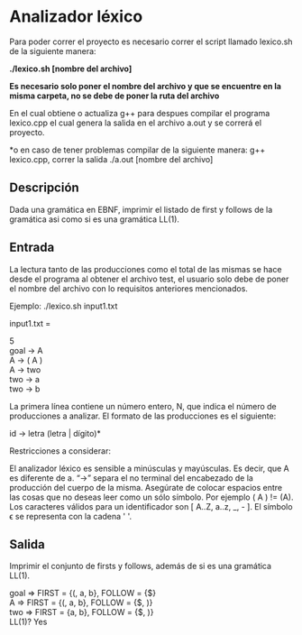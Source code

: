 # Analizador léxico

Para poder correr el proyecto es necesario correr el script llamado lexico.sh de la siguiente manera:

**./lexico.sh [nombre del archivo]**

**Es necesario solo poner el nombre del archivo y que se encuentre en la misma carpeta, no se debe de poner la ruta del archivo**

En el cual obtiene o actualiza g++ para despues compilar el programa lexico.cpp el cual genera la salida en el archivo a.out y se correrá el proyecto.

*o en caso de tener problemas compilar de la siguiente manera: g++ lexico.cpp, correr la salida ./a.out [nombre del archivo]

## Descripción
Dada una gramática en EBNF, imprimir el listado de first y follows de la gramática asi como si es una gramática LL(1).

## Entrada

La lectura tanto de las producciones como el total de las mismas se hace desde el programa al obtener el archivo test, el usuario solo debe de poner el nombre del archivo con lo requisitos anteriores mencionados.

Ejemplo:
./lexico.sh input1.txt

input1.txt =

5 <br>
goal -> A<br>
A -> ( A )<br>
A -> two<br>
two -> a<br>
two -> b<br>

La primera línea contiene un número entero, N, que indica el número de producciones a analizar. El formato de las producciones es el siguiente:

id -> letra (letra | dígito)*

Restricciones a considerar:

El analizador léxico es sensible a minúsculas y mayúsculas. Es decir, que A es diferente de a.
“->” separa el no terminal del encabezado de la producción del cuerpo de la misma.
Asegúrate de colocar espacios entre las cosas que no deseas leer como un sólo símbolo. Por ejemplo ( A ) != (A).
Los caracteres válidos para un identificador son [ A..Z, a..z, _, - ]. El símbolo 
ϵ se representa con la cadena ' '.

## Salida
Imprimir el conjunto de firsts y follows, además de si es una gramática LL(1).

goal => FIRST = {(, a, b}, FOLLOW = {$}<br>
A => FIRST = {(, a, b}, FOLLOW = {$, )}<br>
two => FIRST = {a, b}, FOLLOW = {$, )}<br>
LL(1)? Yes<br>

